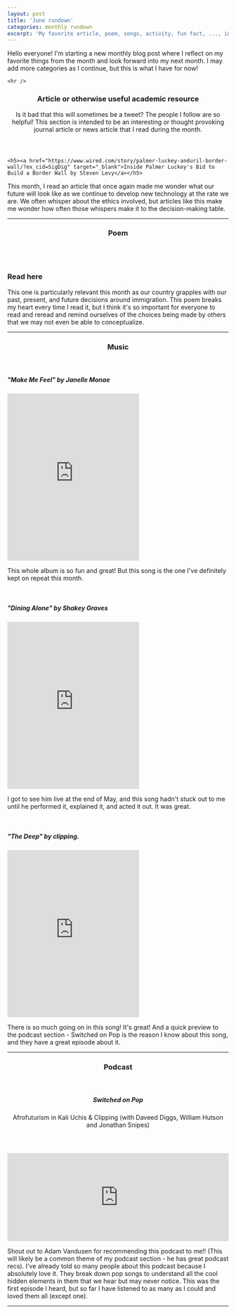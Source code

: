 ```yaml
---
layout: post
title: 'June rundown'
categories: monthly rundown
excerpt: 'My favorite article, poem, songs, activity, fun fact, ..., in June 2018'
---
```

<!--- intro section --->
  <section id="one">
    <p>Hello everyone! I'm starting a new monthly blog post where I reflect on my favorite
    things from the month and look forward into my next month. I may add more categories
    as I continue, but this is what I have for now!</p>

    <hr />
  </section>

<!--- article --->
  <section id="article">
  <header class="major">
  <h3>Article or otherwise useful academic resource</h3>
  <p>Is it bad that this will sometimes be a tweet? The people I follow are so helpful! This section is intended to be an interesting or thought provoking journal article or news article that I read during the month.</p>
  </header>

    <h5><a href="https://www.wired.com/story/palmer-luckey-anduril-border-wall/?ex_cid=SigDig" target="_blank">Inside Palmer Luckey's Bid to Build a Border Wall by Steven Levy</a></h5>
  <p><span class="image left"><img src="{{ site.github.url}}/images/blog/June/article_thumb.jpg" alt="" /></span>This month, I read an article that once again made me wonder what our future will look like as we continue to develop new technology at the rate we are. We often whisper about the ethics involved, but articles like this make me wonder how often those whispers make it to the decision-making table.</p>

  <hr />
  </section>

<!--- poem --->
  <section id="poem">
  <header class="major">
  <h3>Poem</h3>
  </header>
    <article class="image left">
      <a href="{{ site.github.url }}/images/blog/June/home_warsan_shire.jpg" class="image fit thumb"><img src="{{ site.github.url }}/images/blog/June/05.jpg" alt="" /></a>
      <h3>Read here</h3>
    </article>
    <p>This one is particularly relevant this month as our country grapples with our past, present, and future decisions around immigration. This poem breaks my heart every time I read it, but I think it's so important for everyone to read and reread and remind ourselves of the choices being made by others that we may not even be able to conceptualize.</p>
  <hr />
  </section>

<!--- music --->
<section id="music">
<header class="major">
<h3>Music</h3>
</header>
  <h5>"Make Me Feel" by Janelle Monae</h5>
  <iframe src="https://open.spotify.com/embed/track/5gW5dSy3vXJxgzma4rQuzH" width="300" height="380" frameborder="0" allowtransparency="true" allow="encrypted-media"></iframe>
  <p>This whole album is so fun and great! But this song is the one I've definitely kept on repeat this month.</p>
  <br>

  <h5>"Dining Alone" by Shakey Graves</h5>
  <iframe src="https://open.spotify.com/embed/track/3JSlnsGTuO1tAMpgWy7tBz" width="300" height="380" frameborder="0" allowtransparency="true" allow="encrypted-media"></iframe>
  <p>I got to see him live at the end of May, and this song hadn't stuck out to me until
  he performed it, explained it, and acted it out. It was great.</p>
  <br>

  <h5>"The Deep" by clipping.</h5>
  <iframe src="https://open.spotify.com/embed/track/6LHGNimbsz8tabfUDSujvH" width="300" height="380" frameborder="0" allowtransparency="true" allow="encrypted-media"></iframe>
  <p>There is so much going on in this song! It's great! And a quick preview to the podcast section - Switched on Pop is the reason I know about this song, and they have a great episode about it.</p>
<hr />
</section>

<!--- podcast --->
<section id="pod">
<header class="major">
  <h3>Podcast</h3>
  </header>
  <header>
    <h5>Switched on Pop</h5>
    <p>Afrofuturism in Kali Uchis & Clipping (with Daveed Diggs, William Hutson and Jonathan Snipes)</p>
  </header>
  <iframe src="https://player.megaphone.fm/PPY9663725077?light=true" width="100%" height="200" frameborder="no" scrolling="no"></iframe>

  <p>Shout out to Adam Vandusen for recommending this podcast to me!! (This will likely
    be a common theme of my podcast section - he has great podcast recs). I've already told so many people about this podcast because I absolutely love it. They break down pop songs to understand all the cool hidden elements in them that we hear but may never notice. This was the first episode I heard, but so far I have listened to as many as I could and loved them all (except one).</p>
  <hr />
</section>

<!--- activity --->

<!--- food/drink --->

<!--- fun fact --->
